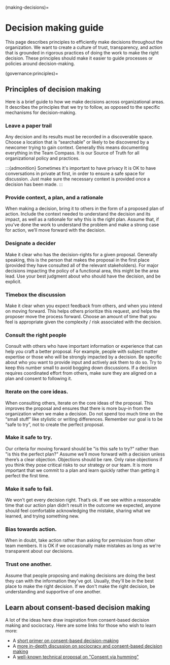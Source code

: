 (making-decisions)=
# Decision making guide

This page describes principles to efficiently make decisions throughout the organization.
We want to create a culture of trust, transparency, and action that is grounded in rigorous practices of doing the work to make the right decision.
These principles should make it easier to guide processes or policies around decision-making.

(governance:principles)=
## Principles of decision making

Here is a brief guide to how we make decisions across organizational areas. It describes the principles that we try to follow, as opposed to the specific mechanisms for decision-making.

### Leave a paper trail

Any decision and its results must be recorded in a discoverable space. Choose a location that is “searchable” or likely to be discovered by a newcomer trying to gain context. Generally this means documenting everything in the Team Compass. It is our Source of Truth for all organizational policy and practices.

:::{admonition} Sometimes it's important to have privacy
It is OK to have conversations in private at first, in order to ensure a safe space for discussion. Just make sure the necessary context is provided once a decision has been made.
:::

### Provide context, a plan, and a rationale

When making a decision, bring it to others in the form of a proposed plan of action. Include the context needed to understand the decision and its impact, as well as a rationale for why this is the right plan. Assume that, if you’ve done the work to understand the problem and make a strong case for action, we’ll move forward with the decision.


### Designate a decider

Make it clear who has the decision-rights for a given proposal. Generally speaking, this is the person that makes the proposal in the first place (provided they have consulted all of the relevant stakeholders). For major decisions impacting the policy of a functional area, this might be the area lead. Use your best judgment about who should have the decision, and be explicit.


### Timebox the discussion

Make it clear when you expect feedback from others, and when you intend on moving forward. This helps others prioritize this request, and helps the proposer move the process forward. Choose an amount of time that you feel is appropriate given the complexity / risk associated with the decision.


### Consult the right people

Consult with others who have important information or experience that can help you craft a better proposal. For example, people with subject matter expertise or those who will be strongly impacted by a decision. Be specific about who you want to provide input and actively ask them to do so. Try to keep this number small to avoid bogging down discussions. If a decision requires coordinated effort from others, make sure they are aligned on a plan and consent to following it.


### Iterate on the core ideas.

When consulting others, iterate on the core ideas of the proposal. This improves the proposal and ensures that there is more buy-in from the organization when we make a decision. Do not spend too much time on the “small stuff” like stylistic or writing differences. Remember our goal is to be “safe to try”, not to create the perfect proposal.


### Make it safe to try.

Our criteria for moving forward should be "is this safe to try?" rather than "is this the perfect plan?" Assume we’ll move forward with a decision unless there’s a clear objection. Objections should be rare. Only raise objections if you think they pose critical risks to our strategy or our team. It is more important that we commit to a plan and learn quickly rather than getting it perfect the first time. 


### Make it safe to fail.

We won’t get every decision right. That’s ok. If we see within a reasonable time that our action plan didn’t result in the outcome we expected, anyone should feel comfortable acknowledging the mistake, sharing what we learned, and trying something new.


### Bias towards action.

When in doubt, take action rather than asking for permission from other team members. It is OK if we occasionally make mistakes as long as we're transparent about our decisions.


### Trust one another.

Assume that people proposing and making decisions are doing the best they can with the information they've got. Usually, they'll be in the best place to make the right decision. If we don't make the right decision, be understanding and supportive of one another.

## Learn about consent-based decision making

A lot of the ideas here draw inspiration from consent-based decision making and sociocracy. Here are some links for those who wish to learn more:

- A [short primer on consent-based decision-making](https://thedecider.app/consent-decision-making)
- A [more in-depth discussion on sociocracy and consent-based decision making](https://sociocracyforall.org/consent-decision-making/)
- A [well-known technical proposal on "Consent via humming"](https://tools.ietf.org/html/rfc7282)